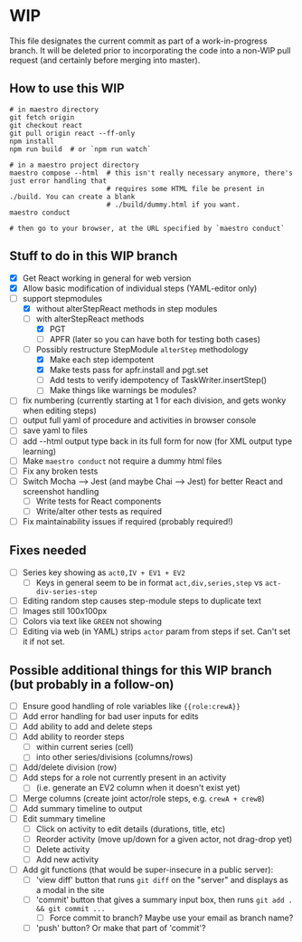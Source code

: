WIP
===

This file designates the current commit as part of a work-in-progress branch. It will be deleted
prior to incorporating the code into a non-WIP pull request (and certainly before merging into
master).

How to use this WIP
-------------------

```
# in maestro directory
git fetch origin
git checkout react
git pull origin react --ff-only
npm install
npm run build  # or `npm run watch`

# in a maestro project directory
maestro compose --html  # this isn't really necessary anymore, there's just error handling that
                        # requires some HTML file be present in ./build. You can create a blank
                        # ./build/dummy.html if you want.
maestro conduct

# then go to your browser, at the URL specified by `maestro conduct`
```

Stuff to do in this WIP branch
------------------------------

- [x] Get React working in general for web version
- [x] Allow basic modification of individual steps (YAML-editor only)
- [ ] support stepmodules
   - [x] without alterStepReact methods in step modules
   - [ ] with alterStepReact methods
     - [x] PGT
     - [ ] APFR (later so you can have both for testing both cases)
   - [ ] Possibly restructure StepModule `alterStep` methodology
     - [x] Make each step idempotent
     - [x] Make tests pass for apfr.install and pgt.set
     - [ ] Add tests to verify idempotency of TaskWriter.insertStep()
     - [ ] Make things like warnings be modules?
- [ ] fix numbering (currently starting at 1 for each division, and gets wonky when editing steps)
- [ ] output full yaml of procedure and activities in browser console
- [ ] save yaml to files
- [ ] add --html output type back in its full form for now (for XML output type learning)
- [ ] Make `maestro conduct` not require a dummy html files
- [ ] Fix any broken tests
- [ ] Switch Mocha --> Jest (and maybe Chai --> Jest) for better React and screenshot handling
  - [ ] Write tests for React components
  - [ ] Write/alter other tests as required
- [ ] Fix maintainability issues if required (probably required!)

Fixes needed
------------

- [ ] Series key showing as `act0,IV + EV1 + EV2`
  - [ ] Keys in general seem to be in format `act,div,series,step` vs `act-div-series-step`
- [ ] Editing random step causes step-module steps to duplicate text
- [ ] Images still 100x100px
- [ ] Colors via text like `GREEN` not showing
- [ ] Editing via web (in YAML) strips `actor` param from steps if set. Can't set it if not set.

Possible additional things for this WIP branch (but probably in a follow-on)
----------------------------------------------------------------------------

- [ ] Ensure good handling of role variables like `{{role:crewA}}`
- [ ] Add error handling for bad user inputs for edits
- [ ] Add ability to add and delete steps
- [ ] Add ability to reorder steps
  - [ ] within current series (cell)
  - [ ] into other series/divisions (columns/rows)
- [ ] Add/delete division (row)
- [ ] Add steps for a role not currently present in an activity
  - [ ] (i.e. generate an EV2 column when it doesn't exist yet)
- [ ] Merge columns (create joint actor/role steps, e.g. `crewA + crewB`)
- [ ] Add summary timeline to output
- [ ] Edit summary timeline
  - [ ] Click on activity to edit details (durations, title, etc)
  - [ ] Reorder activity (move up/down for a given actor, not drag-drop yet)
  - [ ] Delete activity
  - [ ] Add new activity
- [ ] Add git functions (that would be super-insecure in a public server):
  - [ ] 'view diff' button that runs `git diff` on the "server" and displays as a modal in the site
  - [ ] 'commit' button that gives a summary input box, then runs `git add . && git commit ...`
    - [ ] Force commit to branch? Maybe use your email as branch name?
  - [ ]  'push' button? Or make that part of 'commit'?
